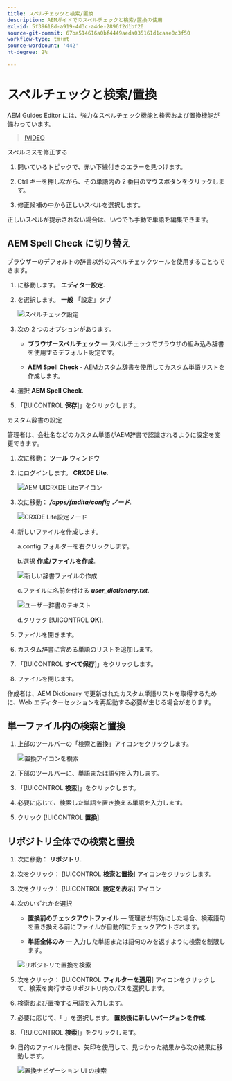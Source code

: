 ```yaml
---
title: スペルチェックと検索/置換
description: AEMガイドでのスペルチェックと検索/置換の使用
exl-id: 5f39618d-a919-4d3c-a4de-2896f2d1bf20
source-git-commit: 67ba514616a0bf4449aeda035161d1caae0c3f50
workflow-type: tm+mt
source-wordcount: '442'
ht-degree: 2%

---
```


# スペルチェックと検索/置換

AEM Guides Editor には、強力なスペルチェック機能と検索および置換機能が備わっています。

>[!VIDEO](https://video.tv.adobe.com/v/342768?quality=12&learn=on)

スペルミスを修正する

1. 開いているトピックで、赤い下線付きのエラーを見つけます。

1. Ctrl キーを押しながら、その単語内の 2 番目のマウスボタンをクリックします。

1. 修正候補の中から正しいスペルを選択します。

正しいスペルが提示されない場合は、いつでも手動で単語を編集できます。

## AEM Spell Check に切り替え

ブラウザーのデフォルトの辞書以外のスペルチェックツールを使用することもできます。

1. に移動します。 **エディター設定**.

1. を選択します。 **一般** 「設定」タブ

   ![スペルチェック設定](images/lesson-11/configure-dictionary.png)

1. 次の 2 つのオプションがあります。

   - **ブラウザースペルチェック**  — スペルチェックでブラウザの組み込み辞書を使用するデフォルト設定です。

   - **AEM Spell Check** - AEMカスタム辞書を使用してカスタム単語リストを作成します。

1. 選択 **AEM Spell Check**.

1. 「[!UICONTROL **保存**]」をクリックします。

カスタム辞書の設定

管理者は、会社名などのカスタム単語がAEM辞書で認識されるように設定を変更できます。

1. 次に移動： **ツール** ウィンドウ

1. にログインします。 **CRXDE Lite**.

   ![AEM UICRXDE Liteアイコン](images/lesson-11/crxde-lite.png)

1. 次に移動： **_/apps/fmdita/config ノード_**.

   ![CRXDE Lite設定ノード](images/lesson-11/config-node.png)

1. 新しいファイルを作成します。

   a.config フォルダーを右クリックします。

   b.選択 **作成/ファイルを作成**.

   ![新しい辞書ファイルの作成](images/lesson-11/new-dictionary-file.png)

   c.ファイルに名前を付ける _**user_dictionary.txt**_.

   ![ユーザー辞書のテキスト](images/lesson-11/user-dictionary.png)

   d.クリック [!UICONTROL **OK**].

1.  ファイルを開きます。

1. カスタム辞書に含める単語のリストを追加します。

1. 「[!UICONTROL **すべて保存**]」をクリックします。

1. ファイルを閉じます。

作成者は、AEM Dictionary で更新されたカスタム単語リストを取得するために、Web エディターセッションを再起動する必要が生じる場合があります。

## 単一ファイル内の検索と置換

1. 上部のツールバーの「検索と置換」アイコンをクリックします。

   ![置換アイコンを検索](images/lesson-11/find-replace-icon.png)

1. 下部のツールバーに、単語または語句を入力します。

1. 「[!UICONTROL **検索**]」をクリックします。

1. 必要に応じて、検索した単語を置き換える単語を入力します。

1. クリック [!UICONTROL **置換**].

## リポジトリ全体での検索と置換

1. 次に移動： **リポジトリ**.

1. 次をクリック： [!UICONTROL **検索と置換**] アイコンをクリックします。

1. 次をクリック： [!UICONTROL **設定を表示**] アイコン

1. 次のいずれかを選択

   - **置換前のチェックアウトファイル**  — 管理者が有効にした場合、検索語句を置き換える前にファイルが自動的にチェックアウトされます。

   - **単語全体のみ**  — 入力した単語または語句のみを返すように検索を制限します。

   ![リポジトリで置換を検索](images/lesson-11/repository-find-replace.png)

1. 次をクリック： [!UICONTROL **フィルターを適用**] アイコンをクリックして、検索を実行するリポジトリ内のパスを選択します。

1. 検索および置換する用語を入力します。

1. 必要に応じて、「 」を選択します。 **置換後に新しいバージョンを作成**.

1. 「[!UICONTROL **検索**]」をクリックします。

1. 目的のファイルを開き、矢印を使用して、見つかった結果から次の結果に移動します。

   ![置換ナビゲーション UI の検索](images/lesson-11/find-replace-navigation.png)
